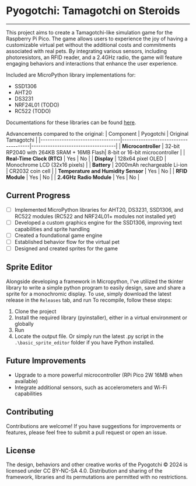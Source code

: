# Pyogotchi: Tamagotchi on Steroids
---
This project aims to create a Tamagotchi-like simulation game for the Raspberry Pi Pico. The game allows users to experience the joy of having a customizable virtual pet without the additional costs and commitments associated with real pets. By integrating various sensors, including photoresistors, an RFID reader, and a 2.4GHz radio, the game will feature engaging behaviors and interactions that enhance the user experience.


Included are MicroPython library implementations for:
- SSD1306
- AHT20
- DS3231
- NRF24L01 (TODO)
- RC522 (TODO)


Documentations for these libraries can be found [here](google.com).


Advancements compared to the original:
| Component                        | Pyogotchi                         | Original Tamagotchi                |
|----------------------------------|--------------------------------------|------------------------------------|
| **Microcontroller**              | 32-bit RP2040 with 264KB SRAM + 16MB Flash| 8-bit or 16-bit microcontroller    |
| **Real-Time Clock (RTC)**        | Yes                                  | No                                 |
| **Display**                      | 128x64 pixel OLED                     | Monochrome LCD (32x16 pixels)     |
| **Battery**                      | 2000mAh rechargeable Li-ion          | CR2032 coin cell                   |
| **Temperature and Humidity Sensor** | Yes                              | No                                 |
| **RFID Module**                 | Yes                                  | No                                 |
| **2.4GHz Radio Module**         | Yes                                  | No                                 |

## Current Progress
- [ ] Implemented MicroPython libraries for AHT20, DS3231, SSD1306, and RC522 modules (RC522 and NRF24L01+ modules not installed yet)
- [ ] Developed a custom graphics engine for the SSD1306, improving text capabilities and sprite handling
- [ ] Created a foundational game engine
- [ ] Established behavior flow for the virtual pet
- [ ] Designed and created sprites for the game

## Sprite Editor
Alongside developing a framework in Micropython, I've utilized the tkinter library to write a simple python program to easily design, save and share a sprite for a monochromic display.
To use, simply download the latest release in the `Releases` tab, and run
To recompile, follow these steps:
1. Clone the project
2. Install the required library (pyinstaller), either in a virtual environment or globally
3. Run
3. Locate the output file.
Or simply run the latest .py script in the `.\basic_sprite_editor` folder if you have Python installed.

## Future Improvements
- Upgrade to a more powerful microcontroller (RPi Pico 2W 16MB when available)
- Integrate additional sensors, such as accelerometers and Wi-Fi capabilities

## Contributing
Contributions are welcome! If you have suggestions for improvements or features, please feel free to submit a pull request or open an issue.

## License
The design, behaviors and other creative works of the Pyogotchi © 2024 is licensed under CC BY-NC-SA 4.0. Distribution and sharing of the framework, libraries and its permutations are permitted with no restrictions.

